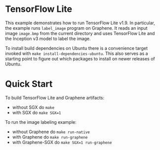 # TensorFlow Lite

This example demonstrates how to run TensorFlow Lite v1.9. In particular, the
example runs `label_image` program on Graphene. It reads an input image
`image.bmp` from the current directory and uses TensorFlow Lite and the
Inception v3 model to label the image.

To install build dependencies on Ubuntu there is a convenience target invoked
with `make install-dependencies-ubuntu`. This also serves as a starting point to
figure out which packages to install on newer releases of Ubuntu.

# Quick Start

To build TensorFlow Lite and Graphene artifacts:
- without SGX do `make`
- with SGX do `make SGX=1 `

To run the image labeling example:
- without Graphene do `make run-native`
- with Graphene do `make run-graphene`
- with Graphene-SGX do `make SGX=1 run-graphene`
